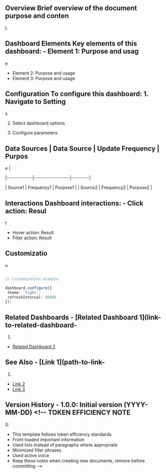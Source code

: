 ## Overview Brief overview of the document purpose and conten

t.

## Dashboard Elements Key elements of this dashboard: - Element 1: Purpose and usag

e

- Element 2: Purpose and usage
- Element 3: Purpose and usage

## Configuration To configure this dashboard: 1. Navigate to Setting

s

2. Select dashboard options

3. Configure parameters

## Data Sources | Data Source | Update Frequency | Purpos

e |

|-------------|------------------|---------|

| Source1 | Frequency1 | Purpose1 |
| Source2 | Frequency2 | Purpose2 |

## Interactions Dashboard interactions: - Click action: Resul

t

- Hover action: Result
- Filter action: Result

## Customizatio

n

```typescript

// Customization example

dashboard.configure({
 theme: 'light',
 refreshInterval: 60000
});
```

## Related Dashboards - [Related Dashboard 1](link-to-related-dashboard-

1)

- [Related Dashboard 2](link-to-related-dashboard-2)

## See Also - [Link 1](path-to-link-

1)

- [Link 2](path-to-link-2)
- [Link 3](path-to-link-3)

## Version History - 1.0.0: Initial version (YYYY-MM-DD) <!-- TOKEN EFFICIENCY NOTE

S:

- This template follows token efficiency standards
- Front-loaded important information
- Used lists instead of paragraphs where appropriate
- Minimized filler phrases
- Used active voice
- Keep these notes when creating new documents, remove before committing
-->